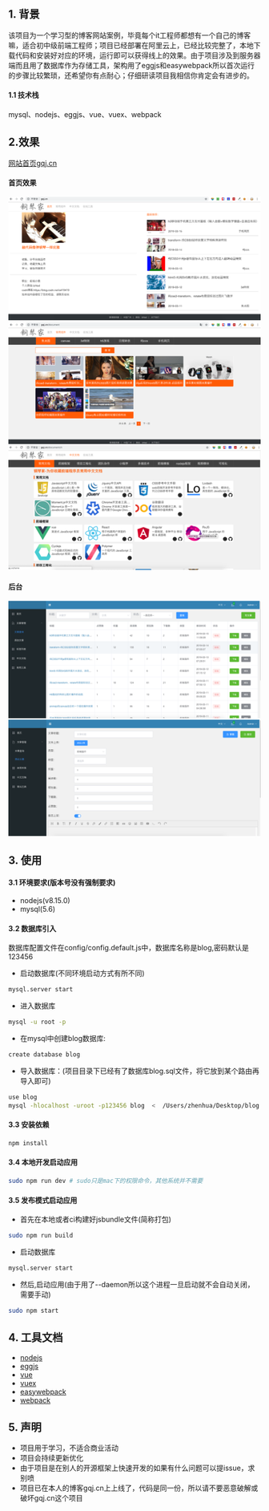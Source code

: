 ## 1. 背景
该项目为一个学习型的博客网站案例，毕竟每个it工程师都想有一个自己的博客嘛，适合初中级前端工程师；项目已经部署在阿里云上，已经比较完整了，本地下载代码和安装好对应的环境，运行即可以获得线上的效果。由于项目涉及到服务器端而且用了数据库作为存储工具，架构用了eggjs和easywebpack所以首次运行的步骤比较繁琐，还希望你有点耐心；仔细研读项目我相信你肯定会有进步的。
#### 1.1 技术栈
mysql、nodejs、eggjs、vue、vuex、webpack
## 2.效果
[网站首页gqj.cn](http://gqj.cn)
#### 首页效果
![](/gitImages/index.png)
![](/gitImages/index1.png)
![](/gitImages/index2.png)
#### 后台
![](/gitImages/admin.png)
![](/gitImages/admin1.png)
## 3. 使用
#### 3.1 环境要求(版本号没有强制要求)
- nodejs(v8.15.0)
- mysql(5.6)

#### 3.2 数据库引入
数据库配置文件在config/config.default.js中，数据库名称是blog,密码默认是123456
- 启动数据库(不同环境启动方式有所不同)
```bash
mysql.server start
```
- 进入数据库
```bash
mysql -u root -p
```
- 在mysql中创建blog数据库:
```bash
create database blog
```
- 导入数据库：(项目目录下已经有了数据库blog.sql文件，将它放到某个路由再导入即可)
```bash
use blog
mysql -hlocalhost -uroot -p123456 blog  <  /Users/zhenhua/Desktop/blog.sql;
```
#### 3.3 安装依赖

```bash
npm install
```

#### 3.4 本地开发启动应用

```bash
sudo npm run dev # sudo只是mac下的权限命令，其他系统并不需要
```

#### 3.5 发布模式启动应用

- 首先在本地或者ci构建好jsbundle文件(简称打包)

```bash
sudo npm run build 
```
- 启动数据库

```bash
mysql.server start
```

- 然后,启动应用(由于用了--daemon所以这个进程一旦启动就不会自动关闭，需要手动)

```bash
sudo npm start 
```
## 4. 工具文档
- [nodejs](http://nodejs.cn/api/)
- [eggjs](https://eggjs.org/zh-cn/)
- [vue](https://cn.vuejs.org/)
- [vuex](https://vuex.vuejs.org/)
- [easywebpack](https://www.yuque.com/easy-team/easywebpack)
- [webpack](https://www.webpackjs.com/)

## 5. 声明
- 项目用于学习，不适合商业活动
- 项目会持续更新优化
- 由于项目是在别人的开源框架上快速开发的如果有什么问题可以提issue，求别喷
- 项目已在本人的博客gqj.cn上上线了，代码是同一份，所以请不要恶意破解或破坏gqj.cn这个项目


